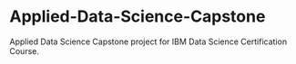 # Applied-Data-Science-Capstone
Applied Data Science Capstone project for IBM Data Science Certification Course.
